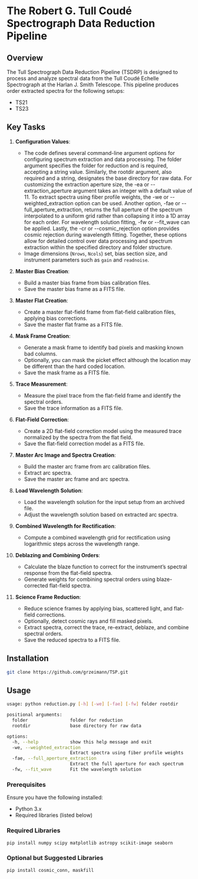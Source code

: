 # The Robert G. Tull Coudé Spectrograph Data Reduction Pipeline

## Overview
The Tull Spectrograph Data Reduction Pipeline (TSDRP) is designed to process and analyze spectral data from the Tull Coudé Echelle Spectrograph at the Harlan J. Smith Telescope. This pipeline produces order extracted spectra for the following setups:

- TS21
- TS23

## Key Tasks

1. **Configuration Values**:
   - The code defines several command-line argument options for configuring spectrum extraction and data processing. The folder argument specifies the folder for reduction and is required, accepting a string value. Similarly, the rootdir argument, also required and a string, designates the base directory for raw data. For customizing the extraction aperture size, the -ea or --extraction_aperture argument takes an integer with a default value of 11. To extract spectra using fiber profile weights, the -we or --weighted_extraction option can be used.  Another option, -fae or --full_aperture_extraction, returns the full aperture of the spectrum interpolated to a uniform grid rather than collapsing it into a 1D array for each order. For wavelength solution fitting, -fw or --fit_wave can be applied. Lastly, the -cr or --cosmic_rejection option provides cosmic rejection during wavelength fitting. Together, these options allow for detailed control over data processing and spectrum extraction within the specified directory and folder structure.
   - Image dimensions (`Nrows`, `Ncols`) set, bias section size, and instrument parameters such as `gain` and `readnoise`.

3. **Master Bias Creation**:
   - Build a master bias frame from bias calibration files.
   - Save the master bias frame as a FITS file.

4. **Master Flat Creation**:
   - Create a master flat-field frame from flat-field calibration files, applying bias corrections.
   - Save the master flat frame as a FITS file.

5. **Mask Frame Creation**:
   - Generate a mask frame to identify bad pixels and masking known bad columns.
   - Optionally, you can mask the picket effect although the location may be different than the hard coded location.
   - Save the mask frame as a FITS file.

6. **Trace Measurement**:
   - Measure the pixel trace from the flat-field frame and identify the spectral orders.
   - Save the trace information as a FITS file.

7. **Flat-Field Correction**:
   - Create a 2D flat-field correction model using the measured trace normalized by the spectra from the flat field.
   - Save the flat-field correction model as a FITS file.

8. **Master Arc Image and Spectra Creation**:
   - Build the master arc frame from arc calibration files.
   - Extract arc spectra.
   - Save the master arc frame and arc spectra.

9. **Load Wavelength Solution**:
   - Load the wavelength solution for the input setup from an archived file.
   - Adjust the wavelength solution based on extracted arc spectra.

10. **Combined Wavelength for Rectification**:
    - Compute a combined wavelength grid for rectification using logarithmic steps across the wavelength range.

11. **Deblazing and Combining Orders**:
    - Calculate the blaze function to correct for the instrument’s spectral response from the flat-field spectra.
    - Generate weights for combining spectral orders using blaze-corrected flat-field spectra.

12. **Science Frame Reduction**:
    - Reduce science frames by applying bias, scattered light, and flat-field corrections.
    - Optionally, detect cosmic rays and fill masked pixels.
    - Extract spectra, correct the trace, re-extract, deblaze, and combine spectral orders.
    - Save the reduced spectra to a FITS file.

## Installation
```bash
git clone https://github.com/grzeimann/TSP.git
```
## Usage
```bash
usage: python reduction.py [-h] [-we] [-fae] [-fw] folder rootdir

positional arguments:
  folder                folder for reduction
  rootdir               base directory for raw data

options:
  -h, --help            show this help message and exit
  -we, --weighted_extraction
                        Extract spectra using fiber profile weights
  -fae, --full_aperture_extraction
                        Extract the full aperture for each spectrum
  -fw, --fit_wave       Fit the wavelength solution
```

### Prerequisites
Ensure you have the following installed:
- Python 3.x
- Required libraries (listed below)

### Required Libraries
```bash
pip install numpy scipy matplotlib astropy scikit-image seaborn
```

### Optional but Suggested Libraries
```bash
pip install cosmic_conn, maskfill
```
